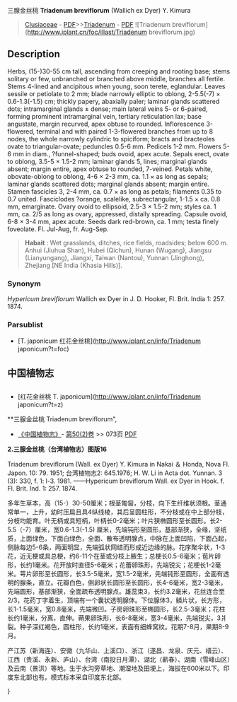 三腺金丝桃 **Triadenum breviflorum** (Wallich ex Dyer) Y. Kimura

> [Clusiaceae](http://www.iplant.cn/info/Clusiaceae?t=foc) - [PDF](http://www.iplant.cn/foc/pdf/Clusiaceae.pdf)>>[Triadenum](http://www.iplant.cn/info/Triadenum?t=foc) - [PDF](http://www.iplant.cn/foc/pdf/Triadenum.pdf)
![Triadenum breviflorum](http://www.iplant.cn/foc/illast/Triadenum breviflorum.jpg)

## Description

Herbs, (15-)30-55 cm tall, ascending from creeping and rooting base; stems solitary or few, unbranched or branched above middle, branches all fertile. Stems 4-lined and ancipitous when young, soon terete, eglandular. Leaves sessile or petiolate to 2 mm; blade narrowly elliptic to oblong, 2-5.5(-7) × 0.6-1.3(-1.5) cm; thickly papery, abaxially paler; laminar glands scattered dots; intramarginal glands ± dense; main lateral veins 5- or 6-paired, forming prominent intramarginal vein, tertiary reticulation lax; base angustate, margin recurved, apex obtuse to rounded. Inflorescence 3-flowered, terminal and with paired 1-3-flowered branches from up to 8 nodes, the whole narrowly cylindric to spiciform; bracts and bracteoles ovate to triangular-ovate; peduncles 0.5-6 mm. Pedicels 1-2 mm. Flowers 5-6 mm in diam., ?funnel-shaped; buds ovoid, apex acute. Sepals erect, ovate to oblong, 3.5-5 × 1.5-2 mm; laminar glands 5, lines; marginal glands absent; margin entire, apex obtuse to rounded, 7-veined. Petals white, obovate-oblong to oblong, 4-6 × 2-3 mm, ca. 1.1 × as long as sepals; laminar glands scattered dots; marginal glands absent; margin entire. Stamen fascicles 3, 2-4 mm, ca. 0.7 × as long as petals; filaments 0.35 to 0.7 united. Fasciclodes ?orange, scalelike, subrectangular, 1-1.5 × ca. 0.8 mm, emarginate. Ovary ovoid to ellipsoid, 2.5-3 × 1.5-2 mm; styles ca. 1 mm, ca. 2/5 as long as ovary, appressed, distally spreading. Capsule ovoid, 6-8 × 3-4 mm, apex acute. Seeds dark red-brown, ca. 1 mm; testa finely foveolate. Fl. Jul-Aug, fr. Aug-Sep.

> **Habait** : 
> Wet grasslands, ditches, rice fields, roadsides; below 600 m. Anhui (Jiuhua Shan), Hubei (Qichun), Hunan (Wugang), Jiangsu (Lianyungang), Jiangxi, Taiwan (Nantou), Yunnan (Jinghong), Zhejiang [NE India (Khasia Hills)].

### Synonym
*Hypericum breviflorum* Wallich ex Dyer in J. D. Hooker, Fl. Brit. India 1: 257. 1874.

### Parsublist

* [T.  japonicum  红花金丝桃](http://www.iplant.cn/info/Triadenum japonicum?t=foc)

## 中国植物志

## 
* [红花金丝桃  T.  japonicum](http://www.iplant.cn/info/Triadenum japonicum?t=z)

**三腺金丝桃 Triadenum breviflorum",

* [《中国植物志》](http://www.iplant.cn/frps)- [第50(2)卷](http://www.iplant.cn/frps/vol/50(2)) >> 073页 [PDF](http://www.iplant.cn/frps/pdf/50(2)/073a.PDF)

**2.三腺金丝桃（台湾植物志）图版16**

Triadenum breviflorum (Wall. ex Dyer) Y. Kimura in Nakai ＆ Honda, Nova Fl. Japon. 10: 79. 1951; 台湾植物志2: 645.1976; H. W. Li in Acta dot. Yunnan. 3 (3): 330, f. 1: l-3. 1981. ——Hypericum breviflorum Wall. ex Dyer in Hook. f. Fl. Brit. Ind. 1: 257. 1874.

多年生草本，高（15-）30-50厘米；根茎匍匐，分枝，向下生纤维状须根。茎通常单一，上升，幼时压扁且具4纵线棱，其后呈圆柱形，不分枝或在中上部分枝，分枝均能育。叶无柄或具短柄，叶柄长0-2毫米；叶片狭椭圆形至长圆形。长2-5.5（-7）厘米，宽0.6-1.3(-1.5) 厘米，先端钝形至圆形，基部渐狭，全缘，坚纸质，上面绿色，下面白绿色，全面、散布透明腺点，中脉在上面凹陷，下面凸起，侧脉每边5-6条，两面明显，先端弧状网结而形成近边缘的脉。花序聚伞状，1-3花，近无梗或具总梗，约6-11个在茎或分枝上腋生；总梗长0.5-6毫米；苞片卵形，长约1毫米。花开放时直径5-6毫米；花蕾卵珠形，先端锐尖；花梗长1-2毫米。萼片卵形至长圆形，长3.5-5毫米，宽1.5-2毫米，先端钝形至圆形，全面有透明的腺条，直立。花瓣白色，倒卵状长圆形至长圆形，长4-6毫米，宽2-3毫米，先端圆形，基部渐狭，全面疏布透明腺点。雄蕊束3，长约3.2毫米，花丝连合至2/3，花药丁字着生，顶端有一个囊状透明腺体。下位腺体3，鳞片状，长方形，长1-1.5毫米，宽0.8毫米，先端微凹。子房卵珠形至椭圆形，长2.5-3毫米；花柱长约1毫米，分离，直伸。蒴果卵珠形，长6-8毫米，宽3-4毫米，先端锐尖，3爿裂。种子深红褐色，圆柱形，长约1毫米，表面有细蜂窝纹。花期7-8月，果期8-9月。

产江苏（新海连）、安徽（九华山、上溪口）、浙江（遂昌、龙泉、庆元、缙云）、江西（贵溪、永新、庐山）、台湾（南投日月潭）、湖北（蕲春）、湖南（雪峰山区）及云南（景洪）等地。生于水沟旁草地、潮湿地及田埂上，海拔在600米以下。印度东北部也有。模式标本采自印度东北部。

}
